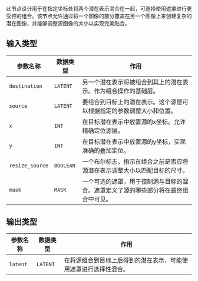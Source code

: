
此节点设计用于在指定坐标处将两个潜在表示混合在一起，可选择使用遮罩进行更受控的组合。该节点允许通过将一个图像的部分覆盖在另一个图像上来创建复杂的潜在图像，并能够调整源图像的大小以实现完美贴合。

## 输入类型

| 参数名称 | 数据类型 | 作用 |
| --- | --- | --- |
| `destination` | `LATENT` | 另一个潜在表示将被组合到其上的潜在表示。作为组合操作的基础层。 |
| `source` | `LATENT` | 要组合到目标上的潜在表示。这个源层可以根据指定的参数调整大小和位置。 |
| `x` | `INT` | 在目标潜在表示中放置源的x坐标。允许精确定位源层。 |
| `y` | `INT` | 在目标潜在表示中放置源的y坐标，实现准确的叠加定位。 |
| `resize_source` | `BOOLEAN` | 一个布尔标志，指示在组合之前是否应将源潜在表示调整大小以匹配目标的尺寸。 |
| `mask` | `MASK` | 一个可选的遮罩，用于控制源与目标的混合。遮罩定义了源的哪些部分将在最终组合中可见。 |

## 输出类型

| 参数名称 | 数据类型 | 作用 |
| --- | --- | --- |
| `latent` | `LATENT` | 在将源组合到目标上后得到的潜在表示，可能使用遮罩进行选择性混合。 |
